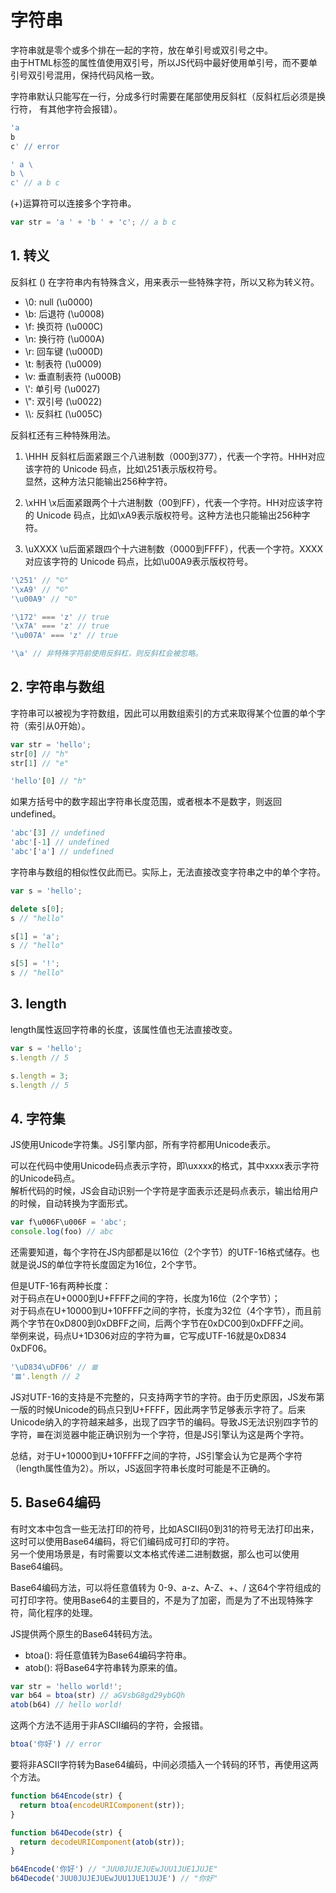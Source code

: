 # 字符串
字符串就是零个或多个排在一起的字符，放在单引号或双引号之中。  
由于HTML标签的属性值使用双引号，所以JS代码中最好使用单引号，而不要单引号双引号混用，保持代码风格一致。  

字符串默认只能写在一行，分成多行时需要在尾部使用反斜杠（反斜杠后必须是换行符， 有其他字符会报错）。
```js
'a
b
c' // error

' a \
b \
c' // a b c
```

(+)运算符可以连接多个字符串。
```js
var str = 'a ' + 'b ' + 'c'; // a b c
```

## 1. 转义
反斜杠 (\) 在字符串内有特殊含义，用来表示一些特殊字符，所以又称为转义符。

* \0: null (\u0000)
* \b: 后退符 (\u0008)
* \f: 换页符 (\u000C)
* \n: 换行符 (\u000A)
* \r: 回车键 (\u000D)
* \t: 制表符 (\u0009)
* \v: 垂直制表符 (\u000B)
* \\': 单引号 (\u0027)
* \\": 双引号 (\u0022)
* \\\\: 反斜杠 (\u005C)

反斜杠还有三种特殊用法。
1. \HHH
反斜杠后面紧跟三个八进制数（000到377），代表一个字符。HHH对应该字符的 Unicode 码点，比如\251表示版权符号。  
显然，这种方法只能输出256种字符。

2. \xHH
\x后面紧跟两个十六进制数（00到FF），代表一个字符。HH对应该字符的 Unicode 码点，比如\xA9表示版权符号。这种方法也只能输出256种字符。

3. \uXXXX
\u后面紧跟四个十六进制数（0000到FFFF），代表一个字符。XXXX对应该字符的 Unicode 码点，比如\u00A9表示版权符号。

```js
'\251' // "©"
'\xA9' // "©"
'\u00A9' // "©"

'\172' === 'z' // true
'\x7A' === 'z' // true
'\u007A' === 'z' // true

'\a' // 非特殊字符前使用反斜杠，则反斜杠会被忽略。
```

## 2. 字符串与数组
字符串可以被视为字符数组，因此可以用数组索引的方式来取得某个位置的单个字符（索引从0开始）。
```js
var str = 'hello';
str[0] // "h"
str[1] // "e"

'hello'[0] // "h"
```

如果方括号中的数字超出字符串长度范围，或者根本不是数字，则返回undefined。
```js
'abc'[3] // undefined
'abc'[-1] // undefined
'abc'['a'] // undefined
```

字符串与数组的相似性仅此而已。实际上，无法直接改变字符串之中的单个字符。
```js
var s = 'hello';

delete s[0];
s // "hello"

s[1] = 'a';
s // "hello"

s[5] = '!';
s // "hello"
```

## 3. length
length属性返回字符串的长度，该属性值也无法直接改变。
```js
var s = 'hello';
s.length // 5

s.length = 3;
s.length // 5
```

## 4. 字符集
JS使用Unicode字符集。JS引擎内部，所有字符都用Unicode表示。

可以在代码中使用Unicode码点表示字符，即\uxxxx的格式，其中xxxx表示字符的Unicode码点。  
解析代码的时候，JS会自动识别一个字符是字面表示还是码点表示，输出给用户的时候，自动转换为字面形式。
```js
var f\u006F\u006F = 'abc';
console.log(foo) // abc
```

还需要知道，每个字符在JS内部都是以16位（2个字节）的UTF-16格式储存。也就是说JS的单位字符长度固定为16位，2个字节。

但是UTF-16有两种长度：  
对于码点在U+0000到U+FFFF之间的字符，长度为16位（2个字节）；  
对于码点在U+10000到U+10FFFF之间的字符，长度为32位（4个字节），而且前两个字节在0xD800到0xDBFF之间，后两个字节在0xDC00到0xDFFF之间。  
举例来说，码点U+1D306对应的字符为𝌆，它写成UTF-16就是0xD834 0xDF06。
```js
'\uD834\uDF06' // 𝌆
'𝌆'.length // 2
```

JS对UTF-16的支持是不完整的，只支持两字节的字符。由于历史原因，JS发布第一版的时候Unicode的码点只到U+FFFF，因此两字节足够表示字符了。后来Unicode纳入的字符越来越多，出现了四字节的编码。导致JS无法识别四字节的字符，𝌆在浏览器中能正确识别为一个字符，但是JS引擎认为这是两个字符。

总结，对于U+10000到U+10FFFF之间的字符，JS引擎会认为它是两个字符（length属性值为2）。所以，JS返回字符串长度时可能是不正确的。

## 5. Base64编码
有时文本中包含一些无法打印的符号，比如ASCII码0到31的符号无法打印出来，这时可以使用Base64编码，将它们编码成可打印的字符。  
另一个使用场景是，有时需要以文本格式传递二进制数据，那么也可以使用Base64编码。

Base64编码方法，可以将任意值转为 0-9、a-z、A-Z、+、/ 这64个字符组成的可打印字符。使用Base64的主要目的，不是为了加密，而是为了不出现特殊字符，简化程序的处理。

JS提供两个原生的Base64转码方法。
* btoa(): 将任意值转为Base64编码字符串。
* atob(): 将Base64字符串转为原来的值。
```js
var str = 'hello world!';
var b64 = btoa(str) // aGVsbG8gd29ybGQh
atob(b64) // hello world!
```

这两个方法不适用于非ASCII编码的字符，会报错。
```js
btoa('你好') // error
```

要将非ASCII字符转为Base64编码，中间必须插入一个转码的环节，再使用这两个方法。
```js
function b64Encode(str) {
  return btoa(encodeURIComponent(str));
}

function b64Decode(str) {
  return decodeURIComponent(atob(str));
}

b64Encode('你好') // "JUU0JUJEJUEwJUU1JUE1JUJE"
b64Decode('JUU0JUJEJUEwJUU1JUE1JUJE') // "你好"
```